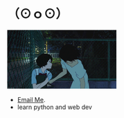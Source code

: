 <h1>（⊙ｏ⊙）</h1>

<img src="https://github.com/dimitri23559/dimitri23559/blob/main/3e61b17137ab377059c518e4f4170868.gif" alt="funny gif" width="50%">



<ul>
  <li><a href="mailto:didik2103117@gmail.com?subject=">Email Me</a>.
</li>
  <li>learn python and web dev</li>
  
</ul>


